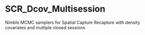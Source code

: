 # SCR_Dcov_Multisession
Nimble MCMC samplers for Spatial Capture Recapture with density covariates and multiple closed sessions

